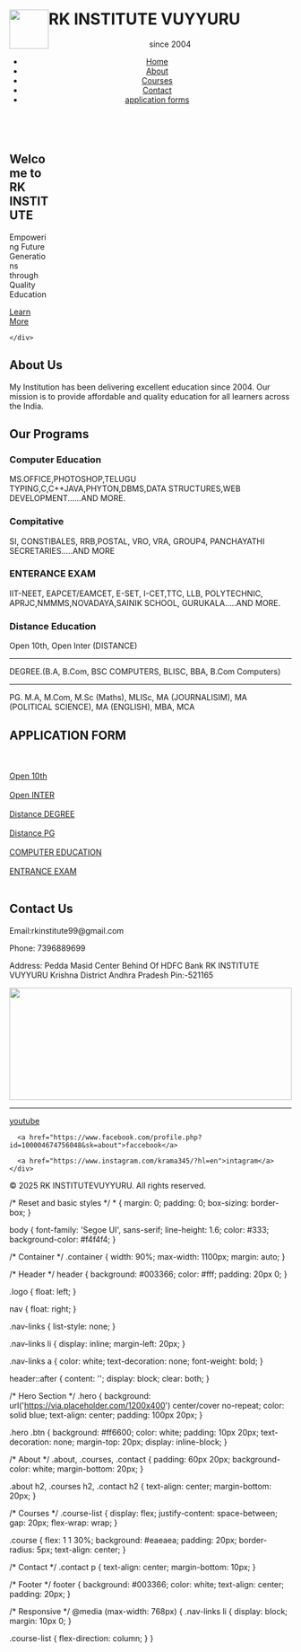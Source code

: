 
<!DOCTYPE html>
<html lang="en">
<head>
  <meta charset="UTF-8">
  <meta name="viewport" content="width=device-width, initial-scale=1">
  <title>RK INSTITUTE VUYYURU</title>
  <link rel="stylesheet" href="/css/RKinstitute.CSS">
  
</head>

<body>

  <header>
    <div class="container">
        <img src="/media/rk.jfif" alt="" width="70px" style="float: left;">
        <h1 class="logo" style="text-align: justify;">RK INSTITUTE VUYYURU</h1> since 2004
      <nav>
        <ul class="nav-links">
          <li><a href="#home">Home</a></li>
          <li><a href="#about">About</a></li>
          <li><a href="#courses">Courses</a></li>
          <li><a href="#contact">Contact</a></li>
          <li><a href="#application forms">application forms</a></li>
        </ul>
      </nav>
    </div>
  </header>
  
 

  <section class="hero" id="home">
    <div style="width: 100%;"> 
        <marquee behavior="" direction="left" loop="-1" scrollamouint="10" > <img src="/media/rk institute banner.jfif" alt=""> </marquee>
        <div class="container" style="width: 70;">
        <h2>Welcome to RK INSTITUTE</h2>
        <p>Empowering Future Generations through Quality Education</p>
        <a href="#about" class="btn">Learn More</a>
        </div>
        
    </div>
  </section>

  <section class="about" id="about">
    <div class="container">
      <h2>About Us</h2>
      <p>My Institution has been delivering excellent education since 2004. Our mission is to provide affordable and quality education for all learners across the India.</p>
    </div>
  </section>

  <section class="courses" id="courses">
    <div class="container">
      <h2>Our Programs</h2>
      <div class="course-list">
        <div class="course">
          <h3>Computer Education</h3>
          <p>MS.OFFICE,PHOTOSHOP,TELUGU TYPING,C,C++JAVA,PHYTON,DBMS,DATA STRUCTURES,WEB DEVELOPMENT......AND MORE.</p>
        </div>
        <div class="course">
          <h3> Compitative</h3>
          <p>SI, CONSTIBALES, RRB,POSTAL, VRO, VRA, GROUP4, PANCHAYATHI SECRETARIES.....AND MORE</p>
        </div>
        <div class="course">
          <h3> ENTERANCE EXAM</h3>
          <p> IIT-NEET, EAPCET/EAMCET, E-SET, I-CET,TTC, LLB, POLYTECHNIC, APRJC,NMMMS,NOVADAYA,SAINIK SCHOOL, GURUKALA.....AND MORE.</p>
        </div>
        <div class="course">
          <h3> Distance Education</h3>
          <p>Open 10th, Open Inter (DISTANCE)
            <hr>
            DEGREE.(B.A,  B.Com,  BSC COMPUTERS,  BLISC,  BBA, B.Com Computers)
            <hr>
            PG. M.A,  M.Com, M.Sc (Maths), MLISc, MA (JOURNALISIM),  MA (POLITICAL SCIENCE), MA (ENGLISH),  MBA, MCA </p>
        </div>
      </div>
    </div>
  </section>
  <section class="application forms" id="APPLICATION FORMS">
    <div class="container">
        <h2> APPLICATION FORM</h2>
        <br><br>
        <div class="Form">
            <a href="https://tinyurl.com/5n6m6s9d"> Open 10th</a>
            <br><br>
            <a href="https://tinyurl.com/5n6m6s9d">Open INTER</a>
            <br><br>
            <a href="https://tinyurl.com/5n6m6s9d">Distance DEGREE</a>
            <br><br>
            <a href="https://tinyurl.com/5n6m6s9d">Distance PG</a>
            <br><br>
            <a href="https://tinyurl.com/5n6m6s9d">COMPUTER EDUCATION</a>
            <br><br>
            <a href="https://tinyurl.com/5n6m6s9d">ENTRANCE EXAM</a>
            <br><br>
    </div>

  </section>
  <section class="contact" id="contact">
    <div class="container">
      <h2>Contact Us</h2>
      <p>Email:rkinstitute99@gmail.com</p>
      <p>Phone: 7396889699</p>
      <p>Address: Pedda Masid Center Behind Of HDFC Bank RK INSTITUTE VUYYURU Krishna District Andhra Pradesh Pin:-521165</p>
      <img src="/media/42x12 ...2...Right & Left Hole.jpg" width="100%" height="200px">
      <hr>
      <a href="http://www.youtube.com/@rkinstitutevuyyuru-ho2lp">youtube</a>

      <a href="https://www.facebook.com/profile.php?id=100004674756048&sk=about">faccebook</a>

      <a href="https://www.instagram.com/krama345/?hl=en">intagram</a>
    </div>
  </section>
  
  <footer>
    <div class="container">
      <p>&copy; 2025 RK INSTITUTEVUYYURU. All rights reserved.</p>
    </div>
  </footer>

</body>
</html>	
/* Reset and basic styles */
* {
  margin: 0;
  padding: 0;
  box-sizing: border-box;
}

body {
  font-family: 'Segoe UI', sans-serif;
  line-height: 1.6;
  color: #333;
  background-color: #f4f4f4;
}

/* Container */
.container {
  width: 90%;
  max-width: 1100px;
  margin: auto;
}

/* Header */
header {
  background: #003366;
  color: #fff;
  padding: 20px 0;
}

.logo {
  float: left;
}

nav {
  float: right;
}

.nav-links {
  list-style: none;
}

.nav-links li {
  display: inline;
  margin-left: 20px;
}

.nav-links a {
  color: white;
  text-decoration: none;
  font-weight: bold;
}

header::after {
  content: '';
  display: block;
  clear: both;
}

/* Hero Section */
.hero {
  background: url('https://via.placeholder.com/1200x400') center/cover no-repeat;
  color: solid blue;
  text-align: center;
  padding: 100px 20px;
}

.hero .btn {
  background: #ff6600;
  color: white;
  padding: 10px 20px;
  text-decoration: none;
  margin-top: 20px;
  display: inline-block;
}

/* About */
.about, .courses, .contact {
  padding: 60px 20px;
  background-color: white;
  margin-bottom: 20px;
}

.about h2, .courses h2, .contact h2 {
  text-align: center;
  margin-bottom: 20px;
}

/* Courses */
.course-list {
  display: flex;
  justify-content: space-between;
  gap: 20px;
  flex-wrap: wrap;
}

.course {
  flex: 1 1 30%;
  background: #eaeaea;
  padding: 20px;
  border-radius: 5px;
  text-align: center;
}

/* Contact */
.contact p {
  text-align: center;
  margin-bottom: 10px;
}

/* Footer */
footer {
  background: #003366;
  color: white;
  text-align: center;
  padding: 20px;
}

/* Responsive */
@media (max-width: 768px) {
  .nav-links li {
    display: block;
    margin: 10px 0;
  }

  .course-list {
    flex-direction: column;
  }
}
